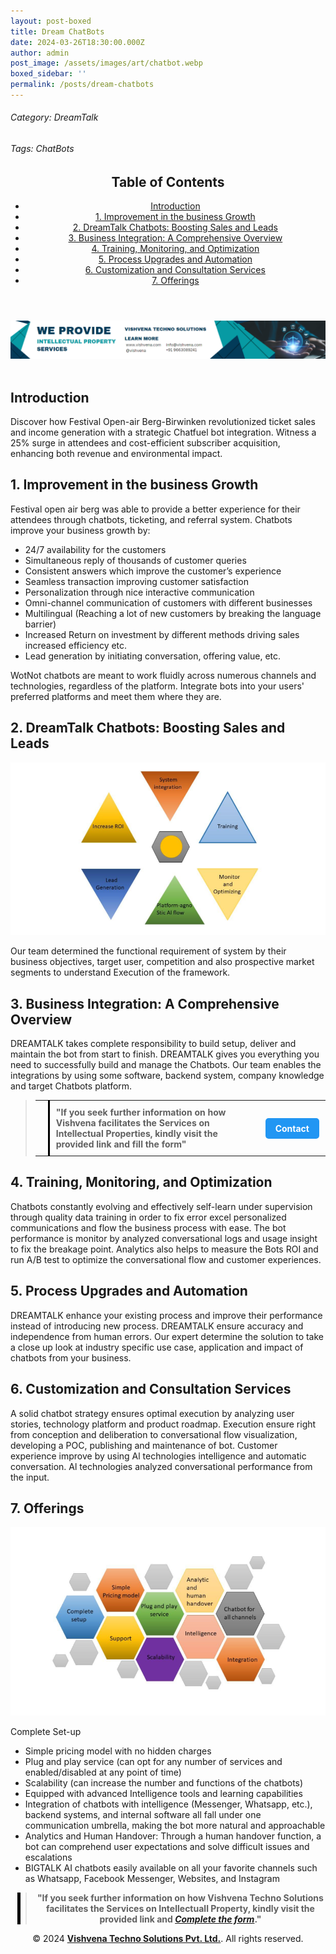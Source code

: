 ```yaml
---
layout: post-boxed
title: Dream ChatBots
date: 2024-03-26T18:30:00.000Z
author: admin
post_image: /assets/images/art/chatbot.webp
boxed_sidebar: ''
permalink: /posts/dream-chatbots
---
```


###### Category: DreamTalk

###### Tags: ChatBots

<html lang="en">
<head>
    <meta charset="UTF-8">
    <meta name="viewport" content="width=device-width, initial-scale=1.0">
    <title><h1>Dream ChatBots</h1></title>
    <meta name="description" content="Drive business growth with BIGTALK's AI chatbots – seamless integration, 24/7 support, and personalized experiences across platforms.">
</head>
<body>
   <header>
	<h2>Table of Contents</h2>
       <nav>
			<ul>
				<li><a href="#introduction">Introduction</a></li>
				<li><a href="#1">1. Improvement in the business Growth</a></li>
				<li><a href="#2">2. DreamTalk Chatbots: Boosting Sales and Leads</a></li>
				<li><a href="#3">3. Business Integration: A Comprehensive Overview</a></li>
				<li><a href="#4">4. Training, Monitoring, and Optimization</a></li>	
				<li><a href="#5">5. Process Upgrades and Automation</a></li>
				<li><a href="#6">6. Customization and Consultation Services</a></li>
				<li><a href="#7">7. Offerings</a></li>
			</ul>
		</nav>
	</header>

<a href="/contact">
  <img src="/assets/images/art/ip ads a.webp" alt="inlinead" style="max-width:100%; height:auto;">
</a>
<br><br>

<article>
    <section id="introduction">
        <h2>Introduction</h2>
        <p>Discover how Festival Open-air Berg-Birwinken revolutionized ticket sales and income generation with a strategic Chatfuel bot integration. Witness a 25% surge in attendees and cost-efficient subscriber acquisition, enhancing both revenue and environmental impact.</p>
	</section>

<section id="1">
	<h2>1. Improvement in the business Growth</h2>
<div>
<p>
    Festival open air berg was able to provide a better experience for their attendees through chatbots, ticketing, and referral system. Chatbots improve your business growth by:
</p>
<ul>
    <li>24/7 availability for the customers</li>
    <li>Simultaneous reply of thousands of customer queries</li>
    <li>Consistent answers which improve the customer’s experience</li>
    <li>Seamless transaction improving customer satisfaction</li>
    <li>Personalization through nice interactive communication</li>
    <li>Omni-channel communication of customers with different businesses</li>
    <li>Multilingual (Reaching a lot of new customers by breaking the language barrier)</li>
    <li>Increased Return on investment by different methods driving sales increased efficiency etc.</li>
    <li>Lead generation by initiating conversation, offering value, etc.</li>
</ul>
<p>
    WotNot chatbots are meant to work fluidly across numerous channels and technologies, regardless of the platform. Integrate bots into your users' preferred platforms and meet them where they are.
</p>
</div>

</section>

<section id="2">
	<h2>2. DreamTalk Chatbots: Boosting Sales and Leads</h2>

<img src="/assets/images/art/bt1a.webp" alt="Boosting" style="max-width:100%; height:auto;">

<p>Our team determined the functional requirement of system by their business objectives, target user, competition and also prospective market segments to understand Execution of the framework.</p>

</section>

<section id="3">
	<h2>3. Business Integration: A Comprehensive Overview</h2>

<p>DREAMTALK takes complete responsibility to build setup, deliver and maintain the bot from start to finish. DREAMTALK gives you everything you need to successfully build and manage the Chatbots. Our team enables the integrations by using some software, backend system, company knowledge and target Chatbots platform. </p>

</section>

<blockquote style="position:relative;">
 <table style="border-collapse: collapse; width: 100%;">
    <tr>
      <td style="border-right: 3px solid black; padding: 10px; width: auto;">
        <!-- Vertical line -->
      </td>
      <td style="padding: 10px; width: auto;">
        <b style="font-size:1em;">"If you seek further information on how Vishvena facilitates the Services on Intellectual Properties, kindly visit the provided link and fill the form"</b>
      </td>
      <td style="padding: 10px; width: auto;">
        <a href="/contact" style="display: inline-block; background-color: #2196F3; color: white; padding: 8px 16px; text-decoration: none; border-radius: 5px; font-weight: bold;">Contact</a>
      </td>
    </tr>
  </table>
  </blockquote>

<section id="4">
	<h2>4. Training, Monitoring, and Optimization</h2>
<p>Chatbots constantly evolving and effectively self-learn under supervision through quality data training in order to fix error excel personalized communications and flow the business process with ease. The bot performance is monitor by analyzed conversational logs and usage insight to fix the breakage point. Analytics also helps to measure the Bots ROI and run A/B test to optimize the conversational flow and customer experiences. </p>

</section>

<section id="5">
	<h2>5. Process Upgrades and Automation</h2>
<p>DREAMTALK enhance your existing process and improve their performance instead of introducing new process. DREAMTALK ensure accuracy and independence from human errors. Our expert determine the solution to take a close up look at industry specific use case, application and impact of chatbots from your business.</p>

</section>

<section id="6">
	<h2>6. Customization and Consultation Services</h2>
<p>A solid chatbot strategy ensures optimal execution by analyzing user stories, technology platform and product roadmap. Execution ensure right from conception and deliberation to conversational flow visualization, developing a POC, publishing and maintenance of bot. Customer experience improve by using Al technologies intelligence and automatic conversation. Al technologies analyzed conversational performance from the input.</p>

</section>

<section id="7">
	<h2>7. Offerings</h2>

<img src="/assets/images/art/bt1b.webp" alt="Offerings" style="max-width:100%; height:auto;">

<div>
<p>Complete Set-up</p>
<ul>
    <li>Simple pricing model with no hidden charges</li>
    <li>Plug and play service (can opt for any number of services and enabled/disabled at any point of time)</li>
    <li>Scalability (can increase the number and functions of the chatbots)</li>
    <li>Equipped with advanced Intelligence tools and learning capabilities</li>
    <li>Integration of chatbots with intelligence (Messenger, Whatsapp, etc.), backend systems, and internal software all fall under one communication umbrella, making the bot more natural and approachable</li>
    <li>Analytics and Human Handover: Through a human handover function, a bot can comprehend user expectations and solve difficult issues and escalations</li>
    <li>BIGTALK AI chatbots easily available on all your favorite channels such as Whatsapp, Facebook Messenger, Websites, and Instagram</li>
</ul>

</div>

</section>

</article>

<center><blockquote style="position:relative;">
<p><b style="font-size:1em;">"If you seek further information on how Vishvena Techno Solutions facilitates the Services on Intellectuall Property, kindly visit the provided link and <a href="/contact"><i>Complete the form</i></a>."</b></p>
<div style="position:absolute; top:0; bottom:0; left:-15px; border-left:5px solid black;"></div>
</blockquote></center>

<footer>
<center><p>&copy; 2024 <a href="https://vishvena.com"><b>Vishvena Techno Solutions Pvt. Ltd.</b></a>. All rights reserved.</p></center>

</footer>
</body>
</html>
